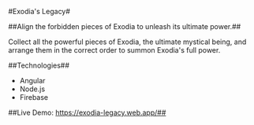 #Exodia's Legacy#

##Align the forbidden pieces of Exodia to unleash its ultimate power.##

Collect all the powerful pieces of Exodia, the ultimate mystical being, and arrange them in the correct order to summon Exodia's full power.

##Technologies##

- Angular
- Node.js
- Firebase


##Live Demo: https://exodia-legacy.web.app/##